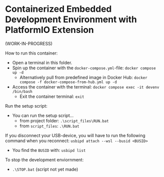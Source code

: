 # Containerized Embedded Development Environment with PlatformIO Extension

(WORK-IN-PROGRESS)

How to run this container:
- Open a terminal in this folder.
- Spin up the container with the `docker-compose.yml`-file: `docker compose up -d`
    - Alternatively pull from predefined image in Docker Hub: `docker compose -f docker-compose-from-hub.yml up -d`
- Access the container with the terminal: `docker compose exec -it devenv /bin/bash`
    - Exit the container terminal: `exit`


Run the setup script:
- You can run the setup script...
    - from project folder: `.\script_files\RUN.bat`
    - from `script_files`: `.\RUN.bat`


If you disconnect your USB-device, you will have to run the following command when you reconnect: `usbipd attach --wsl --busid <BUSID>`
- You find the `BUSID` with: `usbipd list`



To stop the development enviornment:
- `.\STOP.bat` (script not yet made)



